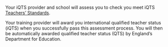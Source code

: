 Your iQTS provider and school will assess you  to check you meet iQTS [Teachers’ Standards](https://www.gov.uk/government/publications/international-qualified-teacher-status-teachers-standards). 

Your training provider will award you international qualified teacher status (iQTS) when you successfully pass this assessment process. You will then be automatically awarded qualified teacher status (QTS) by England’s Department for Education.
